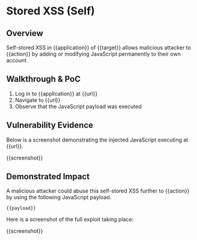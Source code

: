 # Stored XSS (Self)

## Overview

<!--
Provide a 1-2 sentence description - see http://cveproject.github.io/docs/content/key-details-phrasing.pdf for tips

This format is a good guide:
[VULNTYPE] in [COMPONENT] in [APPLICATION] allows [ATTACKER] to [IMPACT] via [VECTOR] 
-->

Self-stored XSS in {{application}} of {{target}} allows malicious attacker to {{action}} by adding or modifying JavaScript permanently to their own account.

## Walkthrough & PoC

<!--
Provide a step-by-step walkthrough on how to access the vulnerable injection point, and how to exploit the vulnerability.
Adding a dot-pointed walkthrough with relevant screenshots will speed triage time and result in faster rewards!
-->

1. Log in to {{application}} at {{url}}
1. Navigate to {{url}}
1. Observe that the JavaScript payload was executed

## Vulnerability Evidence

<!--
Your submission MUST include evidence of the vulnerability and not be theoretical in nature.

For a stored XSS vulnerability, please include a simple URL or HTML payload that can be executed to easily demonstrate and reproduce the issue. 
-->

Below is a screenshot demonstrating the injected JavaScript executing at {{url}}.

{{screenshot}}

## Demonstrated Impact

<!--
Attempt to escalate the XSS to perform additional actions (such as an account takeover or CSRF bypass to perform a sensitive action). If this is possible, provide a full proof-of-concept here.
--> 

A malicious attacker could abuse this self-stored XSS further to {{action}} by using the following JavaScript payload.

```
{{payload}}
```

Here is a screenshot of the full exploit taking place:

{{screenshot}}
